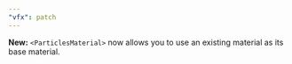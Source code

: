 ```yaml
---
"vfx": patch
---
```


**New:** `<ParticlesMaterial>` now allows you to use an existing material as its base material.
